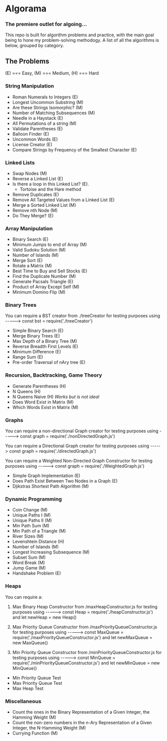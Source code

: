 # Algorama

### The premiere outlet for algoing...

This repo is built for algorithm problems and practice, with the main goal being to hone my problem-solving methodogy. A list of all the algorithms is below, grouped by category.

## The Problems

(E) === Easy, (M) === Medium, (H) === Hard

### String Manipulation

- Roman Numerals to Integers (E)
- Longest Uncommon Substring (M)
- Are these Strings Isomorphic? (M)
- Number of Matching Subsequences (M)
- Needle in a Haystack (E)
- All Permutations of a string (M)
- Validate Parentheses (E)
- Balloon Finder (E)
- Uncommon Words (E)
- License Creator (E)
- Compare Strings by Frequency of the Smallest Character (E)

### Linked Lists

- Swap Nodes (M)
- Reverse a Linked List (E)
- Is there a loop in this Linked List? (E).
  - Tortoise and the Hare method
- Remove Duplicates (E)
- Remove All Targeted Values from a Linked List (E)
- Merge a Sorted Linked List (M)
- Remove nth Node (M)
- Do They Merge? (E)

### Array Manipulation

- Binary Search (E)
- Minimum Jumps to end of Array (M)
- Valid Sudoku Solution (M)
- Number of Islands (M)
- Merge Sort (E)
- Rotate a Matrix (M)
- Best Time to Buy and Sell Stocks (E)
- Find the Duplicate Number (M)
- Generate Pacsals Triangle (E)
- Product of Array Except Self (M)
- Minimum Domino Flip (M)

### Binary Trees

You can require a BST creator from ./treeCreator for testing purposes using -----> const bst = require('./treeCreator')

- Simple Binary Search (E)
- Merge Binary Trees (E)
- Max Depth of a Binary Tree (M)
- Reverse Breadth First Levels (E)
- Minimum Difference (E)
- Range Sum (E)
- Pre-order Traversal of nAry tree (E)

### Recursion, Backtracking, Game Theory

- Generate Parentheses (H)
- N Queens (H)
- N Queens Naive (H) _Works but is not ideal_
- Does Word Exist in Matrix (M)
- Which Words Exist in Matrix (M)

### Graphs

You can require a non-directional Graph creator for testing purposes using -----> const graph = require('./nonDirectedGraph.js')

You can require a Directional Graph creator for testing purposes using -----> const graph = require('./directedGraph.js')

You can require a Weighted Non-Directed Graph Constructor for testing purposes using -----> const graph = require('./WeightedGraph.js')

- Simple Graph Implementation (E)
- Does Path Exist Between Two Nodes in a Graph (E)
- Djikstras Shortest Path Algorithm (M)

### Dynamic Programming

- Coin Change (M)
- Unique Paths I (M)
- Unique Paths II (M)
- Min Path Sum (M)
- Min Path of a Triangle (M)
- River Sizes (M)
- Levenshtein Distance (H)
- Number of Islands (M)
- Longest Increasing Subsequence (M)
- Subset Sum (M)
- Word Break (M)
- Jump Game (M)
- Handshake Problem (E)

### Heaps

You can require a:

1. Max Binary Heap Constructor from /maxHeapConstructor.js for testing purposes using -----> const Heap = require('./heapConstructor.js') and let newHeap = new Heap()

2. Max Priority Queue Constructor from /maxPriorityQueueConstructor.js for testing purposes using -----> const MaxQueue = require('./maxPriorityQueueConstructor.js') and let newMaxQueue = new MaxQueue()

3. Min Priority Queue Constructor from /minPriorityQueueConstructor.js for testing purposes using -----> const MinQueue = require('./minPriorityQueueConstructor.js') and let newMinQueue = new MinQueue()

- Min Priority Queue Test
- Max Priority Queue Test
- Max Heap Test

### Miscellaneous

- Count the ones in the Binary Representation of a Given Integer, the Hamming Weight (M)
- Count the non-zero numbers in the n-Ary Representation of a Given Integer, the N-Hamming Weight (M)
- Currying Function (M)
